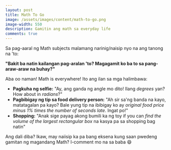 ```yaml
---
layout: post
title: Math To Go
image: /assets/images/content/math-to-go.png
image-width: 550
description: Gamitin ang math sa everyday life
comments: true
---
```


Sa pag-aaral ng Math subjects malamang narinig/naisip nyo na ang tanong na 'to:

**"Bakit ba natin kailangan pag-aralan 'to? Magagamit ko ba to sa pang-araw-araw na buhay?"**

Aba oo naman! Math is everywhere! Ito ang ilan sa mga halimbawa:

* **Pagkuha ng selfie:** "Ay, ang ganda ng angle mo dito! Ilang _degrees_ yan? How about in _radians_?"
* **Pagbibigay ng tip sa food delivery person:** "Ah sir sa'ng banda na kayo, matatagalan pa kayo? Bale yung tip na ibibigay ko ay _original food price minus 1% times the number of seconds late_. Ingat po!"
* **Shopping:** "Anak sige payag akong bumili ka ng toy if you can _find the volume of the largest rectangular box_ na kasya pa sa shopping bag natin"

Ang dali diba? Ikaw, may naiisip ka pa bang eksena kung saan pwedeng gamitan ng magandang Math? I-comment mo na sa baba 😄